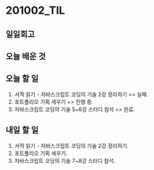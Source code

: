 # 201002_TIL

## 일일회고

## 오늘 배운 것

## 오늘 할 일

1. 서적 읽기 - 자바스크립트 코딩의 기술 2강 정리하기 => 실패.
2. 포트폴리오 기획 세우기 => 진행 중.
3. 자바스크립트 코딩의 기술 5~6강 스터디 참석 => 완료.

## 내일 할 일

1. 서적 읽기 - 자바스크립트 코딩의 기술 2강 정리하기.
2. 포트폴리오 기획 세우기.
3. 자바스크립트 코딩의 기술 7~8강 스터디 참석.
